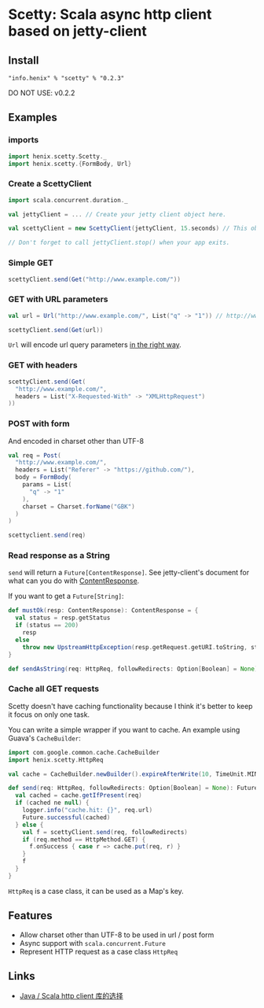 # Scetty: Scala async http client based on jetty-client

## Install

```
"info.henix" % "scetty" % "0.2.3"
```

DO NOT USE: v0.2.2

## Examples

### imports

```scala
import henix.scetty.Scetty._
import henix.scetty.{FormBody, Url}
```

### Create a ScettyClient

```scala
import scala.concurrent.duration._

val jettyClient = ... // Create your jetty client object here.

val scettyClient = new ScettyClient(jettyClient, 15.seconds) // This object can be safely shared between multiple threads.

// Don't forget to call jettyClient.stop() when your app exits.
```

### Simple GET

```scala
scettyClient.send(Get("http://www.example.com/"))
```

### GET with URL parameters

```scala
val url = Url("http://www.example.com/", List("q" -> "1")) // http://www.example.com/?q=1

scettyClient.send(Get(url))
```

`Url` will encode url query parameters [in the right way](http://blog.lunatech.com/2009/02/03/what-every-web-developer-must-know-about-url-encoding).

### GET with headers

```scala
scettyClient.send(Get(
  "http://www.example.com/",
  headers = List("X-Requested-With" -> "XMLHttpRequest")
))
```

### POST with form

And encoded in charset other than UTF-8

```scala
val req = Post(
  "http://www.example.com/",
  headers = List("Referer" -> "https://github.com/"),
  body = FormBody(
    params = List(
	  "q" -> "1"
    ),
    charset = Charset.forName("GBK")
  )
)

scettyclient.send(req)
```

### Read response as a String

`send` will return a `Future[ContentResponse]`. See jetty-client's document for what can you do with [ContentResponse](http://download.eclipse.org/jetty/stable-9/apidocs/org/eclipse/jetty/client/api/ContentResponse.html).

If you want to get a `Future[String]`:

```scala
def mustOk(resp: ContentResponse): ContentResponse = {
  val status = resp.getStatus
  if (status == 200)
    resp
  else
    throw new UpstreamHttpException(resp.getRequest.getURI.toString, status, resp.getHeaders.iterator().asScala.map(f => f.getName -> f.getValue).toList)
}

def sendAsString(req: HttpReq, followRedirects: Option[Boolean] = None): Future[String] = send(req, followRedirects).map(mustOk).map(_.getContentAsString)
```

### Cache all GET requests

Scetty doesn't have caching functionality because I think it's better to keep it focus on only one task.

You can write a simple wrapper if you want to cache. An example using Guava's `CacheBuilder`:

```scala
import com.google.common.cache.CacheBuilder
import henix.scetty.HttpReq

val cache = CacheBuilder.newBuilder().expireAfterWrite(10, TimeUnit.MINUTES).build[HttpReq, ContentResponse]()

def send(req: HttpReq, followRedirects: Option[Boolean] = None): Future[ContentResponse] = {
  val cached = cache.getIfPresent(req)
  if (cached ne null) {
    logger.info("cache.hit: {}", req.url)
    Future.successful(cached)
  } else {
    val f = scettyClient.send(req, followRedirects)
    if (req.method == HttpMethod.GET) {
      f.onSuccess { case r => cache.put(req, r) }
    }
    f
  }
}
```

`HttpReq` is a case class, it can be used as a Map's key.

## Features

* Allow charset other than UTF-8 to be used in url / post form
* Async support with `scala.concurrent.Future`
* Represent HTTP request as a case class `HttpReq`

## Links

* [Java / Scala http client 库的选择](http://www.douban.com/note/446442212/)
